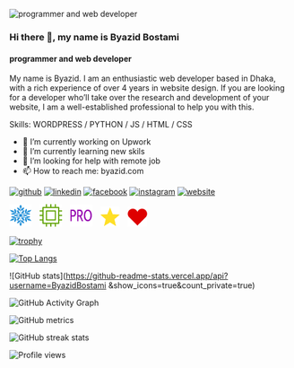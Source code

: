 ![programmer and web developer](https://media.licdn.com/dms/image/D4D22AQGe0_9U_NFZgQ/feedshare-shrink_800/0/1686290080045?e=1689206400&v=beta&t=MoE50bLDAysfSsLAGeq1crfpo7MwjoWfkDVKgx0VMl0)

### Hi there 👋, my name is Byazid Bostami
#### programmer and web developer


My name is Byazid. I am an enthusiastic web developer based in Dhaka, with a rich experience of over 4 years in website design. If you are looking for a developer who’ll take over the research and development of your website, I am a well-established professional to help you with this.

Skills: WORDPRESS / PYTHON / JS / HTML / CSS

- 🔭 I’m currently working on Upwork 
- 🌱 I’m currently learning new skils 
- 🤔 I’m looking for help with remote job 
- 📫 How to reach me: byazid.com 


[<img src='https://cdn.jsdelivr.net/npm/simple-icons@3.0.1/icons/github.svg' alt='github' height='40'>](https://github.com/ByazidBostami )  [<img src='https://cdn.jsdelivr.net/npm/simple-icons@3.0.1/icons/linkedin.svg' alt='linkedin' height='40'>](https://www.linkedin.com/in/https://www.linkedin.com/in/byazid//)  [<img src='https://cdn.jsdelivr.net/npm/simple-icons@3.0.1/icons/facebook.svg' alt='facebook' height='40'>](https://www.facebook.com/https://www.facebook.com/byazid.me/)  [<img src='https://cdn.jsdelivr.net/npm/simple-icons@3.0.1/icons/instagram.svg' alt='instagram' height='40'>](https://www.instagram.com/https://www.instagram.com/byazid.insta//)  [<img src='https://cdn.jsdelivr.net/npm/simple-icons@3.0.1/icons/icloud.svg' alt='website' height='40'>](byazid.com)  

<a href='https://archiveprogram.github.com/'><img src='https://raw.githubusercontent.com/acervenky/animated-github-badges/master/assets/acbadge.gif' width='40' height='40'></a> <a href='https://docs.github.com/en/developers'><img src='https://raw.githubusercontent.com/acervenky/animated-github-badges/master/assets/devbadge.gif' width='40' height='40'></a> <a href='https://github.com/pricing'><img src='https://raw.githubusercontent.com/acervenky/animated-github-badges/master/assets/pro.gif' width='40' height='40'></a> <a href='https://stars.github.com/'><img src='https://raw.githubusercontent.com/acervenky/animated-github-badges/master/assets/starbadge.gif' width='35' height='35'></a> <a href='https://docs.github.com/en/github/supporting-the-open-source-community-with-github-sponsors'><img src='https://raw.githubusercontent.com/acervenky/animated-github-badges/master/assets/sponsorbadge.gif' width='35' height='35'></a> 

[![trophy](https://github-profile-trophy.vercel.app/?username=ByazidBostami )](https://github.com/ryo-ma/github-profile-trophy)

[![Top Langs](https://github-readme-stats.vercel.app/api/top-langs/?username=ByazidBostami )](https://github.com/anuraghazra/github-readme-stats)

![GitHub stats](https://github-readme-stats.vercel.app/api?username=ByazidBostami &show_icons=true&count_private=true)  

![GitHub Activity Graph](https://activity-graph.herokuapp.com/graph?username=ByazidBostami )  

![GitHub metrics](https://metrics.lecoq.io/ByazidBostami )  

![GitHub streak stats](https://streak-stats.demolab.com/?user=ByazidBostami )  

![Profile views](https://gpvc.arturio.dev/ByazidBostami )  

